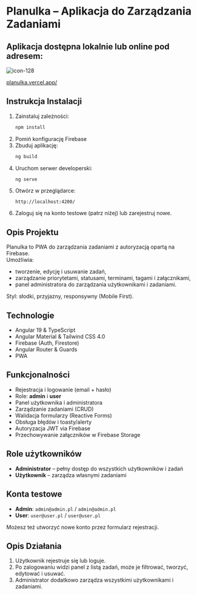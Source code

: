 # Planulka – Aplikacja do Zarządzania Zadaniami

## Aplikacja dostępna lokalnie lub online pod adresem:
![icon-128](https://github.com/user-attachments/assets/dee25feb-cb52-47d0-b644-05f7db84a7f0)

[planulka.vercel.app/](https://planulka.vercel.app/)

## Instrukcja Instalacji

1. Zainstaluj zależności:
   ```bash
   npm install
   ```
2. Pomiń konfigurację Firebase
3. Zbuduj aplikację:
   ```bash
   ng build
   ```
4. Uruchom serwer developerski:
   ```bash
   ng serve
   ```
5. Otwórz w przeglądarce:
   ```
   http://localhost:4200/
   ```
6. Zaloguj się na konto testowe (patrz niżej) lub zarejestruj nowe.

## Opis Projektu

Planulka to PWA do zarządzania zadaniami z autoryzacją opartą na Firebase.  
Umożliwia:

- tworzenie, edycję i usuwanie zadań,
- zarządzanie priorytetami, statusami, terminami, tagami i załącznikami,
- panel administratora do zarządzania użytkownikami i zadaniami.

Styl: słodki, przyjazny, responsywny (Mobile First).

## Technologie

- Angular 19 & TypeScript
- Angular Material & Tailwind CSS 4.0
- Firebase (Auth, Firestore)
- Angular Router & Guards
- PWA

## Funkcjonalności

- Rejestracja i logowanie (email + hasło)
- Role: **admin** i **user**
- Panel użytkownika i administratora
- Zarządzanie zadaniami (CRUD)
- Walidacja formularzy (Reactive Forms)
- Obsługa błędów i toasty/alerty
- Autoryzacja JWT via Firebase
- Przechowywanie załączników w Firebase Storage

## Role użytkowników

- **Administrator** – pełny dostęp do wszystkich użytkowników i zadań
- **Użytkownik** – zarządza własnymi zadaniami

## Konta testowe

- **Admin**: `admin@admin.pl` / `admin@admin.pl`
- **User**: `user@user.pl` / `user@user.pl`

Możesz też utworzyć nowe konto przez formularz rejestracji.

## Opis Działania

1. Użytkownik rejestruje się lub loguje.
2. Po zalogowaniu widzi panel z listą zadań, może je filtrować, tworzyć, edytować i usuwać.
3. Administrator dodatkowo zarządza wszystkimi użytkownikami i zadaniami.
